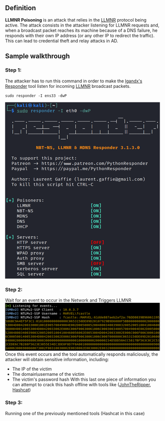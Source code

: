 ## Definition
__LLMNR Poisoning__ is an attack that relies in the [LLMNR](</General Info/Tecnologias/Active Directory/LLMNR>) protocol being active. The attack consists in the attacker listening for LLMNR requests and, when a broadcast packet reaches its machine because of a DNS failure, he responds with their own IP address (or any other IP to redirect the traffic). This can lead to credential theft and relay attacks in AD.

## Sample walkthrough

### Step 1:
The attacker has to run this command in order to make the [lgandx's Responder](https://github.com/lgandx/Responder) tool listen for incoming [LLMNR](</General Info/Tecnologias/Active Directory/LLMNR>) broadcast packets.
```
sudo responder -I ens33 -dwP
```
![Responder_message](</Resources/Responder_message.png>)
### Step 2:
Wait for an event to occur in the Network and Triggers LLMNR<br>![LLMNR_Event](</Resources/LLMNR_Event.png>)
Once this event occurs and the tool automatically responds maliciously, the attacker will obtain sensitive information, including:
- The IP of the victim
- The domain\username of the victim
- The victim's password hash
With this last one piece of information you can attempt to crack this hash offline with tools like ([JohnTheRipper](</General Info/Tools/JohnTheRipper.md>), [Hashcat](</General Info/Tools/Hashcat.md>))
### Step 3:
Running one of the previously mentioned tools (Hashcat in this case) 

